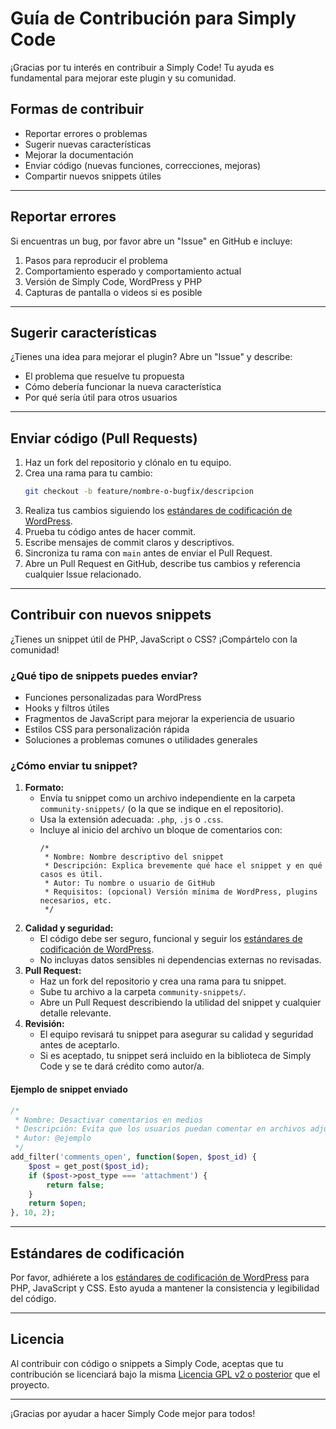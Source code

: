 # Guía de Contribución para Simply Code

¡Gracias por tu interés en contribuir a Simply Code! Tu ayuda es fundamental para mejorar este plugin y su comunidad.

## Formas de contribuir

- Reportar errores o problemas
- Sugerir nuevas características
- Mejorar la documentación
- Enviar código (nuevas funciones, correcciones, mejoras)
- Compartir nuevos snippets útiles

---

## Reportar errores

Si encuentras un bug, por favor abre un "Issue" en GitHub e incluye:

1. Pasos para reproducir el problema
2. Comportamiento esperado y comportamiento actual
3. Versión de Simply Code, WordPress y PHP
4. Capturas de pantalla o videos si es posible

---

## Sugerir características

¿Tienes una idea para mejorar el plugin? Abre un "Issue" y describe:

- El problema que resuelve tu propuesta
- Cómo debería funcionar la nueva característica
- Por qué sería útil para otros usuarios

---

## Enviar código (Pull Requests)

1. Haz un fork del repositorio y clónalo en tu equipo.
2. Crea una rama para tu cambio:
   ```bash
   git checkout -b feature/nombre-o-bugfix/descripcion
   ```
3. Realiza tus cambios siguiendo los [estándares de codificación de WordPress](https://developer.wordpress.org/coding-standards/wordpress-coding-standards/php/).
4. Prueba tu código antes de hacer commit.
5. Escribe mensajes de commit claros y descriptivos.
6. Sincroniza tu rama con `main` antes de enviar el Pull Request.
7. Abre un Pull Request en GitHub, describe tus cambios y referencia cualquier Issue relacionado.

---

## Contribuir con nuevos snippets

¿Tienes un snippet útil de PHP, JavaScript o CSS? ¡Compártelo con la comunidad!

### ¿Qué tipo de snippets puedes enviar?

- Funciones personalizadas para WordPress
- Hooks y filtros útiles
- Fragmentos de JavaScript para mejorar la experiencia de usuario
- Estilos CSS para personalización rápida
- Soluciones a problemas comunes o utilidades generales

### ¿Cómo enviar tu snippet?

1. **Formato:**
   - Envía tu snippet como un archivo independiente en la carpeta `community-snippets/` (o la que se indique en el repositorio).
   - Usa la extensión adecuada: `.php`, `.js` o `.css`.
   - Incluye al inicio del archivo un bloque de comentarios con:
     ```
     /*
      * Nombre: Nombre descriptivo del snippet
      * Descripción: Explica brevemente qué hace el snippet y en qué casos es útil.
      * Autor: Tu nombre o usuario de GitHub
      * Requisitos: (opcional) Versión mínima de WordPress, plugins necesarios, etc.
      */
     ```
2. **Calidad y seguridad:**
   - El código debe ser seguro, funcional y seguir los [estándares de codificación de WordPress](https://developer.wordpress.org/coding-standards/wordpress-coding-standards/php/).
   - No incluyas datos sensibles ni dependencias externas no revisadas.
3. **Pull Request:**
   - Haz un fork del repositorio y crea una rama para tu snippet.
   - Sube tu archivo a la carpeta `community-snippets/`.
   - Abre un Pull Request describiendo la utilidad del snippet y cualquier detalle relevante.
4. **Revisión:**
   - El equipo revisará tu snippet para asegurar su calidad y seguridad antes de aceptarlo.
   - Si es aceptado, tu snippet será incluido en la biblioteca de Simply Code y se te dará crédito como autor/a.

#### Ejemplo de snippet enviado

```php
/*
 * Nombre: Desactivar comentarios en medios
 * Descripción: Evita que los usuarios puedan comentar en archivos adjuntos (medios).
 * Autor: @ejemplo
 */
add_filter('comments_open', function($open, $post_id) {
    $post = get_post($post_id);
    if ($post->post_type === 'attachment') {
        return false;
    }
    return $open;
}, 10, 2);
```

---

## Estándares de codificación

Por favor, adhiérete a los [estándares de codificación de WordPress](https://developer.wordpress.org/coding-standards/wordpress-coding-standards/php/) para PHP, JavaScript y CSS. Esto ayuda a mantener la consistencia y legibilidad del código.

---

## Licencia

Al contribuir con código o snippets a Simply Code, aceptas que tu contribución se licenciará bajo la misma [Licencia GPL v2 o posterior](https://www.gnu.org/licenses/gpl-2.0.html) que el proyecto.

---

¡Gracias por ayudar a hacer Simply Code mejor para todos!
```

